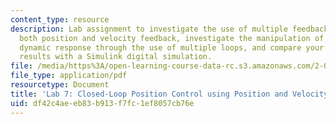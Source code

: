 ```yaml
---
content_type: resource
description: Lab assignment to investigate the use of multiple feedback loops, using
  both position and velocity feedback, investigate the manipulation of closed-loop
  dynamic response through the use of multiple loops, and compare your experimental
  results with a Simulink digital simulation.
file: /media/https%3A/open-learning-course-data-rc.s3.amazonaws.com/2-004-dynamics-and-control-ii-spring-2008/df42c4aeeb83b913f7fc1ef8057cb76e_lab7.pdf
file_type: application/pdf
resourcetype: Document
title: 'Lab 7: Closed-Loop Position Control using Position and Velocity Feedback'
uid: df42c4ae-eb83-b913-f7fc-1ef8057cb76e
---
```

